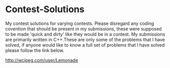 Contest-Solutions
=================

My contest solutions for varying contests. Please disregard any coding covention that should be present in my submissions, these were supposed to be made 'quick and dirty' like they would be in a contest. My submissions are primarily written in C++.These are only some of the problems that I have solved, if anyone would like to know a full set of problems that I have solved please follow the link below. 

http://wcipeg.com/user/Lemonade
